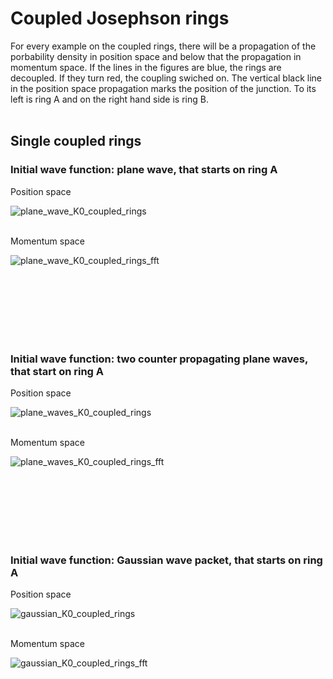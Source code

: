 # Coupled Josephson rings
For every example on the coupled rings, there will be a propagation of the porbability density in position space and below that the propagation in momentum space. If the lines in the figures are blue, the rings are decoupled. If they turn red, the coupling swiched on. The vertical black line in the position space propagation marks the position of the junction. To its left is ring A and on the right hand side is ring B.
<br /><br />

## Single coupled rings 

### Initial wave function: plane wave, that starts on ring A
Position space

![plane_wave_K0_coupled_rings](https://user-images.githubusercontent.com/86719084/189729431-7bd4033f-d006-4ad6-b5bc-cea8e049ab0a.gif)
<br /><br />

Momentum space

![plane_wave_K0_coupled_rings_fft](https://user-images.githubusercontent.com/86719084/189729486-73f9a00f-027c-41ac-81c7-184821d357c2.gif)

<br /><br /><br /><br /><br /><br />

### Initial wave function: two counter propagating plane waves, that start on ring A
Position space

![plane_waves_K0_coupled_rings](https://user-images.githubusercontent.com/86719084/189730235-0075975c-d1a1-4522-ba69-b05b794ec5ec.gif)
<br /><br />

Momentum space

![plane_waves_K0_coupled_rings_fft](https://user-images.githubusercontent.com/86719084/189730262-f165f0aa-6fef-457f-a33f-ba898894f946.gif)

<br /><br /><br /><br /><br /><br />

### Initial wave function: Gaussian wave packet, that starts on ring A
Position space

![gaussian_K0_coupled_rings](https://user-images.githubusercontent.com/86719084/189730503-1fb2a123-500d-4998-b7e8-5a07c5946a72.gif)
<br /><br />

Momentum space

![gaussian_K0_coupled_rings_fft](https://user-images.githubusercontent.com/86719084/189730515-68d686ee-71bd-4186-9b93-b2d865f3994d.gif)
<br /><br /><br /><br /><br /><br />

